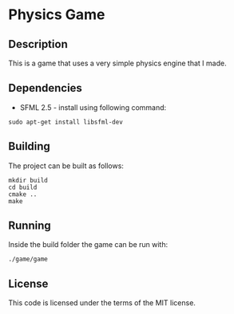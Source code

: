 # Physics Game

## Description

This is a game that uses a very simple physics engine that I made.

## Dependencies

- SFML 2.5 - install using following command:

```shell
sudo apt-get install libsfml-dev
```

## Building

The project can be built as follows:

```shell
mkdir build
cd build
cmake ..
make
```

## Running

Inside the build folder the game can be run with:

```shell
./game/game
```

## License
This code is licensed under the terms of the MIT license.

